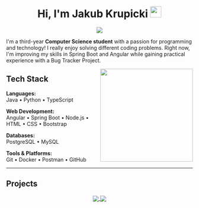 <h1 align="center">Hi, I'm Jakub Krupicki <img width="30px" src="https://raw.githubusercontent.com/iampavangandhi/iampavangandhi/master/gifs/Hi.gif"></h1>
<p align="center">
  <a href="https://github.com/DenverCoder1/readme-typing-svg">
    <img src="https://readme-typing-svg.herokuapp.com/?font=Source+Code+Pro&color=00bfff&size=20&lines=Welcome+to+my+GitHub+Profile!;I'm+a+3rd+year+Computer+Science+student;Learning+new+technologies+every+day!"/>
  </a>
</p>

<p align="left">
  I'm a third-year <strong>Computer Science student</strong> with a passion for programming and technology! I really enjoy solving different coding problems. Right now, I'm improving my skills in Spring Boot and Angular while gaining practical experience with a Bug Tracker Project.
</p>

<picture> <img align="right" src="https://github-readme-stats.vercel.app/api/top-langs/?username=JAQBKRU&theme=dark&hide_border=false&include_all_commits=false&count_private=false&layout=compact" width = 250px height = 250px></picture>
## Tech Stack
**Languages:**  
Java • Python • TypeScript

**Web Development:**  
Angular • Spring Boot • Node.js • HTML • CSS • Bootstrap

**Databases:**  
PostgreSQL • MySQL

**Tools & Platforms:**  
Git • Docker • Postman • GitHub

<!--**Current Projects**:  
BugTracker Project - [Check out!](https://github.com/JAQBKRU/)
-->
---

<!-- Section for Projects -->
<h2>Projects</h2>
<div align="center">
  <a href="https://github.com/JAQBKRU/PROJECT_1">
    <img align="center" src="https://github-readme-stats.vercel.app/api/pin/?username=JAQBKRU&repo=JAQBKRU&theme=tokyonight" />
  </a> 
  <a href="https://github.com/JAQBKRU/PROJECT_2">
    <img align="center" src="https://github-readme-stats.vercel.app/api/pin/?username=JAQBKRU&repo=JAQBKRU&theme=tokyonight" />
  </a> 
</div>

<!-- Technologies I Know -->
<!--<div align="center">
  <h2>Technologies That I Know</h2>
  <p>
    <a href="https://skillicons.dev">
      <img src="https://skillicons.dev/icons?i=angular,bootstrap,cpp,css,docker,fastapi,git,js,php,postman,postgres,py,react,spring,unity,ubuntu,java,github,html,linux,mysql=14" />
    </a>
  </p>
</div>
-->
